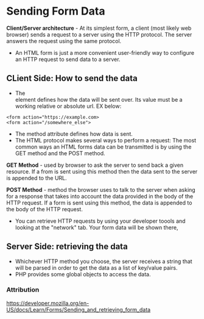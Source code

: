 # Sending Form Data 

**Client/Server architecture** - At its simplest form, a client (most likely web browser) sends a request to a server using the HTTP protocol. The server answers the request using the same protocol. 
- An HTML form is just a more convenient user-friendly way to configure an HTTP request to send data to a server.

## CLient Side: How to send the data
- The <form> element defines how the data will be sent over. Its value must be a working relative or absolute url. EX below:

```
<form action="https://example.com>
<form action="/somewhere_else">
```

- The method attribute defines how data is sent. 
- The HTML protocol makes several ways to perform a request: The most common ways an HTML forms data can be transmitted is by using the GET method and the POST method. 

**GET Method** - used by browser to ask the server to send back a given resource. If a from is sent using this method then the data sent to the server is appended to the URL.

**POST Method** - method the browser uses to talk to the server when asking for a response that takes into account the data provided in the body of the HTTP request. If a form is sent using this method, the data is appended to the body of the HTTP request.

- You can retrieve HTTP requests by using your developer toools and looking at the "network" tab. Your form data will be shown there,

## Server Side: retrieving the data
- Whichever HTTP method you choose, the server receives a string that will be parsed in order to get the data as a list of key/value pairs.
- PHP provides some global objects to access the data. 

### Attribution
https://developer.mozilla.org/en-US/docs/Learn/Forms/Sending_and_retrieving_form_data